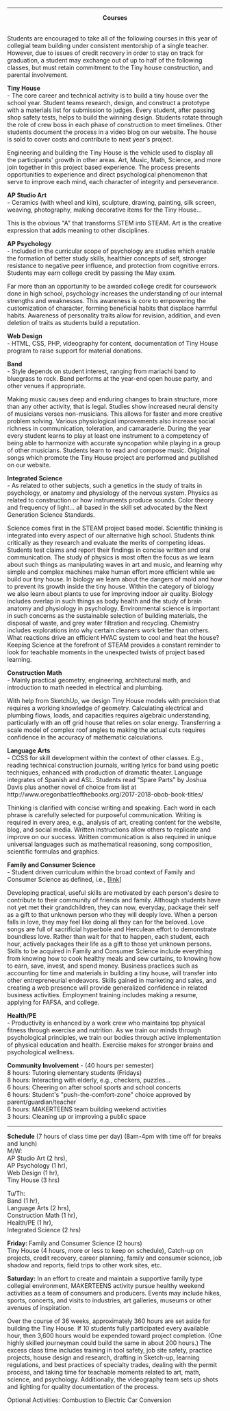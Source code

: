 <hr>
<center>
<strong>Courses</strong>
</center>
<br>
<p>
Students are encouraged to take all of the following courses in this year of collegial team building under consistent mentorship of a single teacher. However, due to issues of credit recovery in order to stay on track for graduation, a student may exchange out of up to half of the following classes, but must retain commitment to the Tiny house construction, and parental involvement.
</p>
<p>
<b>Tiny House</b><br> - The core career and technical activity is to build a tiny house over the school year. Student teams research, design, and construct a prototype with a materials list for submission to judges. Every student, after passing shop safety tests, helps to build the winning design. Students rotate through the role of crew boss in each phase of construction to meet timelines. Other students document the process in a video blog on our website. The house is sold to cover costs and contribute to next year's project.
</p>
<p>Engineering and building the Tiny House is the vehicle used to display all the participants' growth in other areas. Art, Music, Math, Science, and more join together in this project based experience. The process presents opportunities to experience and direct psychological phenomenon that serve to improve each mind, each character of integrity and perseverance. </p>
<p>
<b>AP Studio Art</b><br> - Ceramics (with wheel and kiln), sculpture, drawing, painting, silk screen, weaving, photography, making decorative items for the Tiny House...
</p>
<p>This is the obvious "A" that transforms STEM into STEAM. Art is the creative expression that adds meaning to other disciplines. </p>
<p>
<b>AP Psychology</b><br> - Included in the curricular scope of psychology are studies  which enable the formation of better study skills, healthier concepts of self, stronger resistance to negative peer influence, and protection from cognitive errors. Students may earn college credit by passing the May exam.
</p>
<p>Far more than an opportunity to be awarded college credit for coursework done in high school, psychology increases the understanding of our internal strengths and weaknesses. This awareness is core to empowering the customization of character, forming beneficial habits that displace harmful habits. Awareness of personality traits allow for revision, addition, and even deletion of traits as students build a reputation.</p>
<p>
<b>Web Design</b><br> - HTML, CSS, PHP, videography for content, documentation of Tiny House program to raise support for material donations.
</p>
<p>
<b>Band</b><br> - Style depends on student interest, ranging from mariachi band to bluegrass to rock. Band performs at the year-end open house party, and other venues if appropriate.
</p>
<p>Making music causes deep and enduring changes to brain structure, more than any other activity, that is legal. Studies show increased neural density of musicians verses non-musicians. This allows for faster and more creative problem solving. Various physiological improvements also increase social richness in communication, toleration, and camaraderie. During the year every student learns to play at least one instrument to a competency of being able to harmonize with accurate syncopation while playing in a group of other musicians. Students learn to read and compose music. Original songs which promote the Tiny House project are performed and published on our website.
</p><p>
<b>Integrated Science</b> <br> - As related to other subjects, such a genetics in the study of traits in psychology, or anatomy and physiology of the nervous system. Physics as related to construction or how instruments produce sounds. Color theory and frequency of light... all based in the skill set advocated by the Next Generation Science Standards.
</p>
<p>Science comes first in the STEAM project based model. Scientific thinking is integrated into every aspect of our alternative high school. Students think critically as they research and evaluate the merits of competing ideas. Students test claims and report their findings in concise written and oral communication. The study of physics is most often the focus as we learn about such things as manipulating waves in art and music, and learning why simple and complex machines make human effort more efficient while we build our tiny house. In biology we learn about the dangers of mold and how to prevent its growth inside the tiny house. Within the category of biology we also learn about plants to use for improving indoor air quality. Biology includes overlap in such things as body health and the study of brain anatomy and physiology in psychology. Environmental science is important in such concerns as the sustainable selection of building materials, the disposal of waste, and grey water filtration and recycling. Chemistry includes explorations into why certain cleaners work better than others. What reactions drive an efficient HVAC system to cool and heat the house? Keeping Science at the forefront of STEAM provides a constant reminder to look for teachable moments in the unexpected twists of project based learning.
</p>
<p>
<b>Construction Math</b><br> - Mainly practical geometry, engineering, architectural math, and introduction to math needed in electrical and plumbing.
</p>
<p>With help from SketchUp, we design Tiny House models with precision that requires a working knowledge of geometry. Calculating electrical and plumbing flows, loads, and capacities requires algebraic understanding, particularly with an off grid house that relies on solar energy. Transferring a scale model of complex roof angles to making the actual cuts requires confidence in the accuracy of mathematic calculations.</p>
<p>
<b>Language Arts</b><br> - CCSS for skill development within the context of other classes. E.g., reading technical construction journals, writing lyrics for band using poetic techniques, enhanced with production of dramatic theater. Language integrates of Spanish and ASL. Students read "Spare Parts" by Joshua Davis plus another novel of choice from list at
http://www.oregonbattleofthebooks.org/2017-2018-obob-book-titles/
</p>
<p>Thinking is clarified with concise writing and speaking. Each word in each phrase is carefully selected for purposeful communication. Writing is required in every area, e.g., analysis of art, creating content for the website, blog, and social media. Written instructions allow others to replicate and improve on our success. Written communication is also required in unique universal languages such as mathematical reasoning, song composition, scientific formulas and graphics.
</p>
<p>
<b>Family and Consumer Science</b><br> - Student driven curriculum within the broad context of Family and Consumer Science as defined, i.e., [<a href="http://brentn.com/consumer.htm">link</a>]
</p>
<p>Developing practical, useful skills are motivated by each person's desire to contribute to their community of friends and family. Although students have not yet met their grandchildren, they can now, everyday, package their self as a gift to that unknown person who they will deeply love. When a person falls in love, they may feel like doing all they can for the beloved. Love songs are full of sacrificial hyperbole and Herculean effort to demonstrate boundless love. Rather than wait for that to happen, each student, each hour, actively packages their life as a gift to those yet unknown persons. Skills to be acquired in Family and Consumer Science include everything from knowing how to cook healthy meals and sew curtains, to knowing how to earn, save, invest, and spend money. Business practices such as accounting for time and materials in building a tiny house, will transfer into other entrepreneurial endeavors. Skills gained in marketing and sales, and creating a web presence will provide generalized confidence in related business activities. Employment training includes making a resume, applying for FAFSA, and college. 
</p>
<p>
<b>Health/PE</b><br> - 
Productivity is enhanced by a work crew who maintains top physical fitness through exercise and nutrition. As we train our minds through psychological principles, we train our bodies through active implementation of physical education and health. Exercise makes for stronger brains and psychological wellness.
</p>
<p>
<b>Community Involvement</b> - (40 hours per semester)<br>
8 hours: Tutoring elementary students (Fridays)<br>
8 hours: Interacting with elderly, e.g., checkers, puzzles...<br>
6 hours: Cheering on after school sports and school concerts<br>
6 hours: Student's "push-the-comfort-zone" choice approved by parent/guardian/teacher<br>
6 hours: MAKERTEENS team building weekend activities<br>
3 hours: Cleaning up or improving a public space<br>
</p>
<hr>
<b>Schedule</b>
(7 hours of class time per day) (8am-4pm with time off for breaks and lunch)<br>
M/W: <br>
AP Studio Art (2 hrs), <br>
AP Psychology (1 hr), <br>
Web Design (1 hr), <br>
Tiny House (3 hrs)<br>

Tu/Th: <br>
Band (1 hr), <br>
Language Arts (2 hrs), <br>
Construction Math (1 hr), <br>
Health/PE (1 hr), <br>
Integrated Science (2 hrs)<br>

<b>Friday: </b>
Family and Consumer Science (2 hours)<br>
Tiny House (4 hours, more or less to keep on schedule), Catch-up on projects, credit recovery, career planning, family and consumer science, job shadow and reports, field trips to other work sites, etc.

<b>Saturday:</b>
In an effort to create and maintain a supportive family type collegial environment, MAKERTEENS activity pursue healthy weekend activities as a team of consumers and producers. Events may include hikes, sports, concerts, and visits to industries, art galleries, museums or other avenues of inspiration.

Over the course of 36 weeks, approximately 360 hours are set aside for building the Tiny House. If 10 students fully participated every available hour, then 3,600 hours would be expended toward project completion. (One highly skilled journeyman could build the same in about 200 hours.) The excess class time includes training in tool safety, job site safety, practice projects, house design and research, drafting in Sketch-up, learning regulations, and best practices of specialty trades, dealing with the permit process, and taking time for teachable moments related to art, math, science, and psychology. Additionally, the videography team sets up shots and lighting for quality documentation of the process.

Optional Activities:
Combustion to Electric Car Conversion

